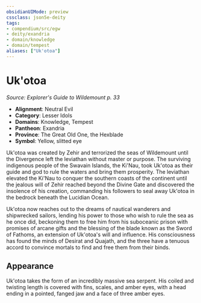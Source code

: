 ```yaml
---
obsidianUIMode: preview
cssclass: json5e-deity
tags:
- compendium/src/egw
- deity/exandria
- domain/knowledge
- domain/tempest
aliases: ["Uk'otoa"]
---
```

# Uk'otoa
*Source: Explorer's Guide to Wildemount p. 33* 

- **Alignment**: Neutral Evil
- **Category**: Lesser Idols
- **Domains**: Knowledge, Tempest
- **Pantheon**: Exandria
- **Province**: The Great Old One, the Hexblade
- **Symbol**: Yellow, slitted eye

Uk'otoa was created by Zehir and terrorized the seas of Wildemount until the Divergence left the leviathan without master or purpose. The surviving indigenous people of the Swavain Islands, the Ki'Nau, took Uk'otoa as their guide and god to rule the waters and bring them prosperity. The leviathan elevated the Ki'Nau to conquer the southern coasts of the continent until the jealous will of Zehir reached beyond the Divine Gate and discovered the insolence of his creation, commanding his followers to seal away Uk'otoa in the bedrock beneath the Lucidian Ocean.

Uk'otoa now reaches out to the dreams of nautical wanderers and shipwrecked sailors, lending his power to those who wish to rule the sea as he once did, beckoning them to free him from his suboceanic prison with promises of arcane gifts and the blessing of the blade known as the Sword of Fathoms, an extension of Uk'otoa's will and influence. His consciousness has found the minds of Desirat and Quajath, and the three have a tenuous accord to convince mortals to find and free them from their binds.

## Appearance

Uk'otoa takes the form of an incredibly massive sea serpent. His coiled and twisting length is covered with fins, scales, and amber eyes, with a head ending in a pointed, fanged jaw and a face of three amber eyes.